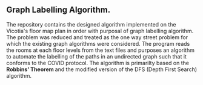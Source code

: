 ## Graph Labelling Algorithm. 
The repository contains the designed algorithm implemented on the Vicotia's floor map plan in order with purposal of graph labelling algorithm. The problem was reduced and treated as the one way street problem for which the existing graph algorithms were considered. The program reads the rooms at each floor levels from the text files and purposes an algorithm to automate the labelling of the paths in an undirected graph such that it conforms to the COVID protocol. The algorithm is primarilty based on the <b> Robbins' Theorem </b> and the modified version of the DFS (Depth First Search) algorithm.  

